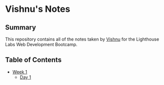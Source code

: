 # Vishnu's Notes

## Summary

This repository contains all of the notes taken by [Vishnu](https://github.com/vishnuchen) for the Lighthouse Labs Web Development Bootcamp.

## Table of Contents

* [Week 1](/Weak_1)
  * [Day 1](/Weak_1/Day_1)